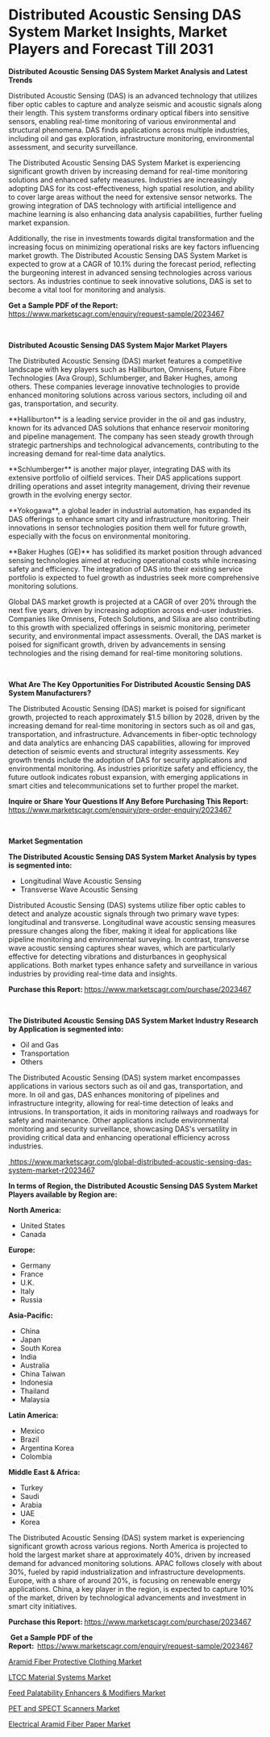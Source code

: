 <p><h1>Distributed Acoustic Sensing DAS System Market Insights, Market Players and Forecast Till 2031</h1></p><p><strong>Distributed Acoustic Sensing DAS System Market Analysis and Latest Trends</strong></p>
<p><p>Distributed Acoustic Sensing (DAS) is an advanced technology that utilizes fiber optic cables to capture and analyze seismic and acoustic signals along their length. This system transforms ordinary optical fibers into sensitive sensors, enabling real-time monitoring of various environmental and structural phenomena. DAS finds applications across multiple industries, including oil and gas exploration, infrastructure monitoring, environmental assessment, and security surveillance.</p><p>The Distributed Acoustic Sensing DAS System Market is experiencing significant growth driven by increasing demand for real-time monitoring solutions and enhanced safety measures. Industries are increasingly adopting DAS for its cost-effectiveness, high spatial resolution, and ability to cover large areas without the need for extensive sensor networks. The growing integration of DAS technology with artificial intelligence and machine learning is also enhancing data analysis capabilities, further fueling market expansion.</p><p>Additionally, the rise in investments towards digital transformation and the increasing focus on minimizing operational risks are key factors influencing market growth. The Distributed Acoustic Sensing DAS System Market is expected to grow at a CAGR of 10.1% during the forecast period, reflecting the burgeoning interest in advanced sensing technologies across various sectors. As industries continue to seek innovative solutions, DAS is set to become a vital tool for monitoring and analysis.</p></p>
<p><strong>Get a Sample PDF of the Report:&nbsp;</strong> <a href="https://www.marketscagr.com/enquiry/request-sample/2023467?utm_campaign=1801&utm_medium=2&utm_source=Github&utm_content=ia&utm_term=28102024&utm_id=distributed-acoustic-sensing-das-system">https://www.marketscagr.com/enquiry/request-sample/2023467</a></p>
<p>&nbsp;</p>
<p><strong>Distributed Acoustic Sensing DAS System Major Market Players</strong></p>
<p><p>The Distributed Acoustic Sensing (DAS) market features a competitive landscape with key players such as Halliburton, Omnisens, Future Fibre Technologies (Ava Group), Schlumberger, and Baker Hughes, among others. These companies leverage innovative technologies to provide enhanced monitoring solutions across various sectors, including oil and gas, transportation, and security.</p><p>**Halliburton** is a leading service provider in the oil and gas industry, known for its advanced DAS solutions that enhance reservoir monitoring and pipeline management. The company has seen steady growth through strategic partnerships and technological advancements, contributing to the increasing demand for real-time data analytics.</p><p>**Schlumberger** is another major player, integrating DAS with its extensive portfolio of oilfield services. Their DAS applications support drilling operations and asset integrity management, driving their revenue growth in the evolving energy sector. </p><p>**Yokogawa**, a global leader in industrial automation, has expanded its DAS offerings to enhance smart city and infrastructure monitoring. Their innovations in sensor technologies position them well for future growth, especially with the focus on environmental monitoring.</p><p>**Baker Hughes (GE)** has solidified its market position through advanced sensing technologies aimed at reducing operational costs while increasing safety and efficiency. The integration of DAS into their existing service portfolio is expected to fuel growth as industries seek more comprehensive monitoring solutions.</p><p>Global DAS market growth is projected at a CAGR of over 20% through the next five years, driven by increasing adoption across end-user industries. Companies like Omnisens, Fotech Solutions, and Silixa are also contributing to this growth with specialized offerings in seismic monitoring, perimeter security, and environmental impact assessments. Overall, the DAS market is poised for significant growth, driven by advancements in sensing technologies and the rising demand for real-time monitoring solutions.</p></p>
<p>&nbsp;</p>
<p><strong>What Are The Key Opportunities For Distributed Acoustic Sensing DAS System Manufacturers?</strong></p>
<p><p>The Distributed Acoustic Sensing (DAS) market is poised for significant growth, projected to reach approximately $1.5 billion by 2028, driven by the increasing demand for real-time monitoring in sectors such as oil and gas, transportation, and infrastructure. Advancements in fiber-optic technology and data analytics are enhancing DAS capabilities, allowing for improved detection of seismic events and structural integrity assessments. Key growth trends include the adoption of DAS for security applications and environmental monitoring. As industries prioritize safety and efficiency, the future outlook indicates robust expansion, with emerging applications in smart cities and telecommunications set to further propel the market.</p></p>
<p><strong>Inquire or Share Your Questions If Any Before Purchasing This Report:</strong> <a href="https://www.marketscagr.com/enquiry/pre-order-enquiry/2023467?utm_campaign=1801&utm_medium=2&utm_source=Github&utm_content=ia&utm_term=28102024&utm_id=distributed-acoustic-sensing-das-system">https://www.marketscagr.com/enquiry/pre-order-enquiry/2023467</a></p>
<p>&nbsp;</p>
<p><strong>Market Segmentation</strong></p>
<p><strong>The Distributed Acoustic Sensing DAS System Market Analysis by types is segmented into:</strong></p>
<p><ul><li>Longitudinal Wave Acoustic Sensing</li><li>Transverse Wave Acoustic Sensing</li></ul></p>
<p><p>Distributed Acoustic Sensing (DAS) systems utilize fiber optic cables to detect and analyze acoustic signals through two primary wave types: longitudinal and transverse. Longitudinal wave acoustic sensing measures pressure changes along the fiber, making it ideal for applications like pipeline monitoring and environmental surveying. In contrast, transverse wave acoustic sensing captures shear waves, which are particularly effective for detecting vibrations and disturbances in geophysical applications. Both market types enhance safety and surveillance in various industries by providing real-time data and insights.</p></p>
<p><strong>Purchase this Report:&nbsp;</strong><a href="https://www.marketscagr.com/purchase/2023467?utm_campaign=1801&utm_medium=2&utm_source=Github&utm_content=ia&utm_term=28102024&utm_id=distributed-acoustic-sensing-das-system">https://www.marketscagr.com/purchase/2023467</a></p>
<p>&nbsp;</p>
<p><strong>The Distributed Acoustic Sensing DAS System Market Industry Research by Application is segmented into:</strong></p>
<p><ul><li>Oil and Gas</li><li>Transportation</li><li>Others</li></ul></p>
<p><p>The Distributed Acoustic Sensing (DAS) system market encompasses applications in various sectors such as oil and gas, transportation, and more. In oil and gas, DAS enhances monitoring of pipelines and infrastructure integrity, allowing for real-time detection of leaks and intrusions. In transportation, it aids in monitoring railways and roadways for safety and maintenance. Other applications include environmental monitoring and security surveillance, showcasing DAS's versatility in providing critical data and enhancing operational efficiency across industries.</p></p>
<p><a href="https://www.marketscagr.com/global-distributed-acoustic-sensing-das-system-market-r2023467?utm_campaign=1801&utm_medium=2&utm_source=Github&utm_content=ia&utm_term=28102024&utm_id=distributed-acoustic-sensing-das-system">&nbsp;https://www.marketscagr.com/global-distributed-acoustic-sensing-das-system-market-r2023467</a></p>
<p><strong>In terms of Region, the Distributed Acoustic Sensing DAS System Market Players available by Region are:</strong></p>
<p>
    <p> <strong> North America: </strong>
        <ul>
            <li>United States</li>
            <li>Canada</li>
        </ul>
        </p> 
    <p> <strong> Europe: </strong>
        <ul>
            <li>Germany</li>
            <li>France</li>
            <li>U.K.</li>
            <li>Italy</li>
            <li>Russia</li>
        </ul>
        </p> 
    <p> <strong> Asia-Pacific: </strong>
        <ul>
            <li>China</li>
            <li>Japan</li>
            <li>South Korea</li>
            <li>India</li>
            <li>Australia</li>
            <li>China Taiwan</li>
            <li>Indonesia</li>
            <li>Thailand</li>
            <li>Malaysia</li>
        </ul>
        </p> 
    <p> <strong> Latin America: </strong>
        <ul>
            <li>Mexico</li>
            <li>Brazil</li>
            <li>Argentina Korea</li>
            <li>Colombia</li>
        </ul>
        </p> 
    <p> <strong> Middle East & Africa: </strong>
        <ul>
            <li>Turkey</li>
            <li>Saudi</li>
            <li>Arabia</li>
            <li>UAE</li>
            <li>Korea</li>
        </ul>
    </p>
    </p>
<p><p>The Distributed Acoustic Sensing (DAS) system market is experiencing significant growth across various regions. North America is projected to hold the largest market share at approximately 40%, driven by increased demand for advanced monitoring solutions. APAC follows closely with about 30%, fueled by rapid industrialization and infrastructure developments. Europe, with a share of around 20%, is focusing on renewable energy applications. China, a key player in the region, is expected to capture 10% of the market, driven by technological advancements and investment in smart city initiatives.</p></p>
<p><strong>Purchase this Report: </strong><a href="https://www.marketscagr.com/purchase/2023467?utm_campaign=1801&utm_medium=2&utm_source=Github&utm_content=ia&utm_term=28102024&utm_id=distributed-acoustic-sensing-das-system">https://www.marketscagr.com/purchase/2023467</a></p>
<p>&nbsp;<strong>Get a Sample PDF of the Report:&nbsp;&nbsp;</strong><a href="https://www.marketscagr.com/enquiry/request-sample/2023467?utm_campaign=1801&utm_medium=2&utm_source=Github&utm_content=ia&utm_term=28102024&utm_id=distributed-acoustic-sensing-das-system">https://www.marketscagr.com/enquiry/request-sample/2023467</a></p>
<p><strong></strong></p>
<p><p><a href="https://www.linkedin.com/pulse/market-insights-global-aramid-fiber-protective-clothing-forecast-ajw3e?utm_campaign=1801&utm_medium=2&utm_source=Github&utm_content=ia&utm_term=28102024&utm_id=distributed-acoustic-sensing-das-system">Aramid Fiber Protective Clothing Market</a></p><p><a href="https://www.linkedin.com/pulse/ltcc-material-systems-market-share-analysis-growth-trends-forecasts-v4o5e?utm_campaign=1801&utm_medium=2&utm_source=Github&utm_content=ia&utm_term=28102024&utm_id=distributed-acoustic-sensing-das-system">LTCC Material Systems Market</a></p><p><a href="https://www.linkedin.com/pulse/feed-palatability-enhancers-modifiers-spectrum-usage-patterns-sector-itd5e?utm_campaign=1801&utm_medium=2&utm_source=Github&utm_content=ia&utm_term=28102024&utm_id=distributed-acoustic-sensing-das-system">Feed Palatability Enhancers & Modifiers Market</a></p><p><a href="https://github.com/DRIVERKAPAUL/Market-Research-Report-List-1/blob/main/pet-and-spect-scanners-market.md?utm_campaign=1801&utm_medium=2&utm_source=Github&utm_content=ia&utm_term=28102024&utm_id=distributed-acoustic-sensing-das-system">PET and SPECT Scanners Market</a></p><p><a href="https://www.linkedin.com/pulse/electrical-aramid-fiber-paper-market-strategic-insights-product-0jsae?utm_campaign=1801&utm_medium=2&utm_source=Github&utm_content=ia&utm_term=28102024&utm_id=distributed-acoustic-sensing-das-system">Electrical Aramid Fiber Paper Market</a></p></p>
